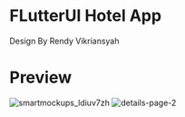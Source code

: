 # FLutterUI Hotel App

Design By Rendy Vikriansyah

# Preview

![smartmockups_ldiuv7zh](https://user-images.githubusercontent.com/46639134/215778351-70d8565e-b631-4b68-aa45-113751b32fe0.png)
![details-page-2](https://user-images.githubusercontent.com/46639134/215778381-7229e247-fcc6-47c0-ac45-5e504156a3da.png)


